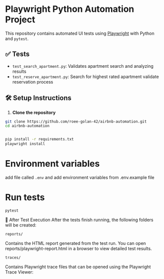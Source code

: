 #  Playwright Python Automation Project

This repository contains automated UI tests using [Playwright](https://playwright.dev/python/) with Python and `pytest`.

## ✅ Tests

- `test_search_apartment.py`: Validates apartment search and analyzing results
- `test_reserve_apartment.py`: Search for highest rated apartment validate reservation process

## 🛠️ Setup Instructions

1. **Clone the repository**

```bash
git clone https://github.com/roee-golan-42/airbnb-automation.git
cd airbnb-automation


pip install -r requirements.txt
playwright install
```

# Environment variables
add file called ```.env``` and add environment variables from .env.example file
# Run tests
```
pytest
```

📁 After Test Execution
After the tests finish running, the following folders will be created:
```
reports/
```
Contains the HTML report generated from the test run. You can open reports/playwright-report.html in a browser to view detailed test results.
```
traces/
```
Contains Playwright trace files that can be opened using the Playwright Trace Viewer: